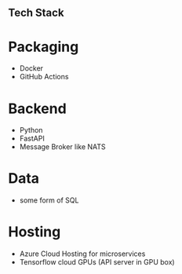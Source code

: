 ## Tech Stack

# Packaging
* Docker
* GitHub Actions

# Backend
* Python
* FastAPI
* Message Broker like NATS

# Data
* some form of SQL

# Hosting
* Azure Cloud Hosting for microservices
* Tensorflow cloud GPUs (API server in GPU box)
